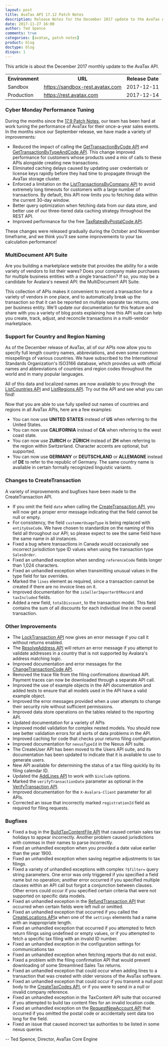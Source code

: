 ```yaml
---
layout: post
title: AvaTax API 17.12 Patch Notes
description: Release Notes for the December 2017 update to the AvaTax API
date: 2017-11-27 16:00
author: Ted Spence
comments: true
categories: [avatax, patch notes]
product: blog
doctype: blog
disqus: 1
---
```


This article is about the December 2017 monthly update to the AvaTax API.

<div class="mobile-table">
    <table class="styled-table">
        <tr>
            <th>Environment</th>
            <th>URL</th>
            <th>Release Date</th>
        </tr>
        <tr>
            <td>Sandbox</td>
            <td><a href="https://sandbox-rest.avatax.com">https://sandbox-rest.avatax.com</a></td>
            <td>2017-12-11</td>
        </tr>
        <tr>
            <td>Production</td>
            <td><a href="https://rest.avatax.com">https://rest.avatax.com</a></td>
            <td>2017-12-14</td>
        </tr>
    </table>
</div>

<h3>Cyber Monday Performance Tuning</h3>

During the months since the [17.9 Patch Notes](/blog/2017/09/22/AvaTax-17-9-patch-notes), our team has been hard at work tuning the performance of AvaTax for their once-a-year sales events.  In the months since our September release, we have made a variety of improvements:

<ul class="normal">
	<li>Reduced the impact of calling the <a href="/api-reference/avatax/rest/v2/methods/Transactions/GetTransactionByCode/">GetTransactionByCode API</a> and <a href="/api-reference/avatax/rest/v2/methods/Transactions/GetTransactionByCodeAndType/">GetTransactionByTypeAndCode API</a>.  This change improved performance for customers whose products used a mix of calls to these APIs alongside creating new transactions.</li>
	<li>Eliminated caching delays caused by updating user credentials or license keys rapidly before they had time to propagate through the AvaTax storage cluster.</li>
	<li>Enforced a limitation on the <a href="/api-reference/avatax/rest/v2/methods/Transactions/ListTransactionsByCompany/">ListTransactionsByCompany API</a> to avoid extremely long timeouts for customers with a large number of transactions.  By default, this API now limits you to fetching data within the current 30-day window.</li>
	<li>Better query optimization when fetching data from our data store, and better use of our three-tiered data caching strategy throughout the REST API.</li>
	<li>Improved performance for the free <a href="/api-reference/avatax/rest/v2/methods/Free/TaxRatesByPostalCode/">TaxRatesByPostalCode API</a>.</li>
</ul>

These changes were released gradually during the October and November timeframe, and we think you'll see some improvements to your tax calculation performance!

<h3>MultiDocument API Suite</h3>

Are you building a marketplace website that provides the ability for a wide variety of vendors to list their wares?  Does your company make purchases for multiple business entities with a single transaction?  If so, you may be a candidate for Avalara's newest API: the MultiDocument API Suite.

This collection of APIs makes it convenient to record a transaction for a variety of vendors in one place, and to automatically break up the transaction so that it can be reported on multiple separate tax returns, one per business entity.  We'll update our documentation for this feature and share with you a variety of blog posts explaining how this API suite can help you create, track, adjust, and reconcile transactions in a multi-vendor marketplace.

<h3>Support for Country and Region Naming</h3>

As of the December release of AvaTax, all of our APIs now allow you to specify full length country names, abbreviations, and even some common misspellings of various countries.  We have subscribed to the International Standards Organization's ISO3166 database, which provides us with official names and abbreviations of countries and region codes throughout the world and in many popular languages.  

All of this data and localized names are now available to you through the [ListCountries API](/api-reference/avatax/rest/v2/methods/Definitions/ListCountries/) and [ListRegions API](/api-reference/avatax/rest/v2/methods/Definitions/ListRegions/).  Try out the API and see what you can find!

Now that you are able to use fully spelled out names of countries and regions in all AvaTax APIs, here are a few examples:

<ul class="normal">
	<li>You can now use <b>UNITED STATES</b> instead of <b>US</b> when referring to the United States.</li>
	<li>You can now use <b>CALIFORNIA</b> instead of <b>CA</b> when referring to the west coast state.</li>
	<li>You can now use <b>ZURICH</b> or <b>ZÜRICH</b> instead of <b>ZH</b> when referring to the region within Switzerland.  Character accents are optional, but supported.</li>
	<li>You can now use <b>GERMANY</b> or <b>DEUTSCHLAND</b> or <B>ALLEMAGNE</B> instead of <b>DE</b> to refer to the republic of Germany.  The same country name is available in certain formally recognized linguistic variants.</li>
</ul>

<h3>Changes to CreateTransaction</h3>

A variety of improvements and bugfixes have been made to the CreateTransaction API.

<ul class="normal">
	<li>If you omit the field <code>date</code> when calling the <a href="/api-reference/avatax/rest/v2/methods/Transactions/CreateTransaction/">CreateTransaction API</a>, you will now get a proper error message indicating that the field cannot be null or empty.</li>
	<li>For consistency, the field <code>customerUsageType</code> is being replaced with <code>entityUseCode</code>.  We have chosen to standardize on the naming of this field all throughout our API; so please expect to see the same field have the same name in all instances.</li>
	<li>Fixed a bug where transactions in Canada would occasionally see incorrect jurisdiction type ID values when using the transaction type <code>SalesOrder</code>.</li>
	<li>Fixed an unhandled exception when sending <code>referenceCode</code> fields longer than 1,024 characters.</li>
	<li>Fixed an unhandled exception when transmitting unusual values in the type field for tax overrides.</li>
	<li>Marked the <code>lines</code> element as required, since a transaction cannot be created if there are no invoice lines on it.</li>
	<li>Improved documentation for the <code>isSellerImporterOfRecord</code> and <code>taxIncluded</code> fields.</li>
	<li>Added a new field, <code>totalDiscount</code>, to the transaction model.  This field contains the sum of all discounts for each individual line in the overall transaction.</li>
</ul>

<h3>Other Improvements</h3>

<ul class="normal">
	<li>The <a href="/api-reference/avatax/rest/v2/methods/Transactions/LockTransaction/">LockTransaction API</a> now gives an error message if you call it without returns enabled.</li>
	<li>The <a href="/api-reference/avatax/rest/v2/methods/Addresses/ResolveAddress/">ResolveAddress API</a> will return an error message if you attempt to validate addresses in a country that is not supported by Avalara's address matching logic.</li>
	<li>Improved documentation and error messages for the <a href="/api-reference/avatax/rest/v2/methods/Transactions/ChangeTransactionCode/">ChangeTransactionCode API</a>.</li>
	<li>Removed the trace file from the filing confirmations download API.  Payment traces can now be downloaded through a separate API call.</li>
	<li>Improved the use of example objects in the API documentation and added tests to ensure that all models used in the API have a valid example object.</li>
	<li>Improved the error messages provided when a user attempts to change their security role without sufficient permissions.</li>
	<li>Improved data store operations on the tables related to the reporting API.</li>
	<li>Updated documentation for a variety of APIs</li>
	<li>Improved model validation for complex nested models.  You should now see better validation errors for all sorts of data problems in the API.</li>
	<li>Improved caching for code that checks your returns filing configuration.</li>
	<li>Improved documentation for <code>nexusTypeId</code> in the Nexus API suite.</li>
	<li>The CreateUser API has been moved to the Users API suite, and its documentation has been updated to indicate that it is available to use to generate users.</li>
	<li>New API available for determining the status of a tax filing quickly by its filing calendar ID.</li>
	<li>Updated the <a href="/api-reference/avatax/rest/v2/methods/Transactions/AddLines/">AddLines API</a> to work with <code>$include</code> options.</li>
	<li>Marked the <code>verifyTransactionDate</code> parameter as optional in the <a href="/api-reference/avatax/rest/v2/methods/Transactions/VerifyTransaction/">VerifyTransaction API</a>.</li>
	<li>Improved documentation for the <code>X-Avalara-Client</code> parameter for all APIs.</li>
	<li>Corrected an issue that incorrectly marked <code>registrationId</code> field as required for filing requests.</li>
</ul>

<h3>Bugfixes</h3>

<ul class="normal">
	<li>Fixed a bug in the <a href="/api-reference/avatax/rest/v2/methods/TaxContent/BuildTaxContentFile/">BuildTaxContentFile API</a> that caused certain sales tax holidays to appear incorrectly.  Another problem caused jurisdictions with commas in their names to parse incorrectly.</li>
	<li>Fixed an unhandled exception when you provided a date value earlier than the year 1900.</li>
	<li>Fixed an unhandled exception when saving negative adjustments to tax filings.</li>
	<li>Fixed a variety of unhandled exceptions with complex <code>?$filter=</code> query string parameters.  One error was only triggered if you specified a field name but no operation; another error occurred if you specified multiple clauses within an API call but forgot a conjunction between clauses.  Other errors could occur if you specified certain criteria that were not supported on specific data models.</li>
	<li>Fixed an unhandled exception in the <a href="/api-reference/avatax/rest/v2/methods/Transactions/RefundTransaction/">RefundTransaction API</a> that occurred when certain fields were left null or omitted.</li>
	<li>Fixed an unhandled exception that occurred if you called the <a href="/api-reference/avatax/rest/v2/methods/Locations/CreateLocations/">CreateLocations API</a>a when one of the <code>settings</code> elements had a name with an inappropriate length.</li>
	<li>Fixed an unhandled exception that occurred if you attempted to fetch return filings using undefined or empty values, or if you attempted to fetch a specific tax filing with an invalid ID number.</li>
	<li>Fixed an unhandled exception in the configuration settings for communications tax</li>
	<li>Fixed an unhandled exception when fetching reports that do not exist.</li>
	<li>Fixed a problem with the filing confirmation API that would prevent downloading of some Streamlined Sales Tax returns.</li>
	<li>Fixed an unhandled exception that could occur when adding lines to a transaction that was created with older versions of the AvaTax software.</li>
	<li>Fixed an unhandled exception that could occur if you transmit a null post body to the <a href="/api-reference/avatax/rest/v2/methods/TaxCodes/CreateTaxCodes/">CreateTaxCodes API</a>, or if you were to send in a null or invalid company reference.</li>
	<li>Fixed an unhandled exception in the TaxContent API suite that occurred if you attempted to build tax content files for an invalid location code.</li>
	<li>Fixed an unhandled exception on the <a href="/api-reference/avatax/rest/v2/methods/Onboarding/RequestNewAccount/">RequestNewAccount API</a> that occurred if you omitted the postal code or accidentally sent data too long for the field.</li>
	<li>Fixed an issue that caused incorrect tax authorities to be listed in some nexus queries.</li>
</ul>

-- Ted Spence, Director, AvaTax Core Engine
